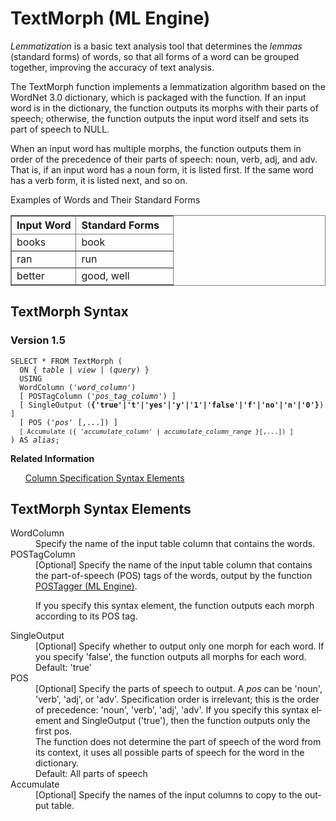 <div class="nested0" aria-labelledby="ariaid-title1" topicindex="1" topicid="wcx1507567311365" id="wcx1507567311365"><h1 class="title topictitle1" id="ariaid-title1">TextMorph (ML Engine)</h1><div class="body conbody">
<p class="p"><dfn class="term">Lemmatization</dfn> is a basic text analysis tool that determines the <dfn class="term">lemmas</dfn> (standard forms) of words, so that all forms of a word can be grouped together, improving the accuracy of text analysis.</p>
<p class="p">The TextMorph function implements a lemmatization algorithm based on the WordNet 3.0 dictionary, which is packaged with the function. If an input word is in the dictionary, the function outputs its morphs with their parts of speech; otherwise, the function outputs the input word itself and sets its part of speech to NULL.</p>
<p class="p">When an input word has multiple morphs, the function outputs them in order of the precedence of their parts of speech: noun, verb, adj, and adv. That is, if an input word has a noun form, it is listed first. If the same word has a verb form, it is listed next, and so on.</p><div class="tablenoborder"><table cellpadding="4" cellspacing="0" summary="" id="wcx1507567311365__table_N10014_N1000E_N1000C_N10001" class="table" frame="border" border="1" rules="all"><div class="caption"><span>Examples of Words and Their Standard Forms</span></div><colgroup span="1"><col style="width:40%" span="1"></col><col style="width:60%" span="1"></col></colgroup><thead class="thead" style="text-align:left;"><tr class="row"><th class="entry nocellnorowborder" style="vertical-align:top;" id="d107111e55" rowspan="1" colspan="1">Input Word</th><th class="entry cell-norowborder" style="vertical-align:top;" id="d107111e58" rowspan="1" colspan="1">Standard Forms</th></tr></thead><tbody class="tbody"><tr class="row"><td class="entry nocellnorowborder" style="vertical-align:top;" headers="d107111e55" rowspan="1" colspan="1">books</td><td class="entry cell-norowborder" style="vertical-align:top;" headers="d107111e58" rowspan="1" colspan="1">book</td></tr><tr class="row"><td class="entry nocellnorowborder" style="vertical-align:top;" headers="d107111e55" rowspan="1" colspan="1">ran</td><td class="entry cell-norowborder" style="vertical-align:top;" headers="d107111e58" rowspan="1" colspan="1">run</td></tr><tr class="row"><td class="entry row-nocellborder" style="vertical-align:top;" headers="d107111e55" rowspan="1" colspan="1">better</td><td class="entry cellrowborder" style="vertical-align:top;" headers="d107111e58" rowspan="1" colspan="1">good, well</td></tr></tbody></table></div></div><div class="topic reference nested1" aria-labelledby="ariaid-title2" topicindex="2" topicid="olf1507567475435" xml:lang="en-us" lang="en-us" id="olf1507567475435">
<h2 class="title topictitle2" id="ariaid-title2">TextMorph Syntax</h2><div class="body refbody"><div class="section" id="olf1507567475435__section_N1000E_N1000C_N10001">
<h3 class="title sectiontitle">Version <span>1.5</span></h3><pre class="pre codeblock" xml:space="preserve"><code>SELECT * FROM TextMorph (
  <span>ON { <var class="keyword varname">table</var> | <var class="keyword varname">view</var> | (<var class="keyword varname">query</var>) }</span>
  USING
  WordColumn ('<var class="keyword varname">word_column</var>')
  [ POSTagColumn ('<var class="keyword varname">pos_tag_column</var>') ]
  [ SingleOutput (<span><b>{'true'|'t'|'yes'|'y'|'1'|'false'|'f'|'no'|'n'|'0'}</b></span>) ]
  [ POS ('<var class="keyword varname">pos</var>' [,...]) ]
  <code class="ph codeph">[ Accumulate ({ '<var class="keyword varname">accumulate_column</var>' | <var class="keyword varname">accumulate_column_range</var> }[,...]) ]</code>
) AS <var class="keyword varname">alias</var>;</code></pre></div></div><div class="related-links"><div class="linklistheader"><p></p><b>Related Information</b></div>
<ul class="linklist linklist relinfo"><div class="linklistmember"><a href="ndv1557782188375.md">Column Specification Syntax Elements</a></div></ul></div></div><div class="topic reference nested1" aria-labelledby="ariaid-title3" topicindex="3" topicid="bxz1507567493779" xml:lang="en-us" lang="en-us" id="bxz1507567493779">
<h2 class="title topictitle2" id="ariaid-title3">TextMorph Syntax Elements</h2><div class="body refbody"><div class="section" id="bxz1507567493779__section_N10011_N1000E_N10001"><dl class="dl parml"><dt class="dt pt dlterm">WordColumn</dt><dd class="dd pd">Specify the name of the input table column that contains the words.</dd><dt class="dt pt dlterm">POSTagColumn</dt><dd class="dd pd">[Optional] Specify the name of the input table column that contains the part-of-speech (POS) tags of the words, output by the function <a href="pxt1558535687028.md#pwz1507564974181">POSTagger (ML Engine)</a>.
<p class="p">If you specify this syntax element, the function outputs each morph according to its POS tag.</p></dd><dt class="dt pt dlterm">SingleOutput</dt><dd class="dd pd">[Optional] Specify whether to output only one morph for each word. If you specify 'false', the function outputs all morphs for each word.</dd><dd class="dd pd ddexpand">Default: 'true'</dd><dt class="dt pt dlterm">POS</dt><dd class="dd pd">[Optional] Specify the parts of speech to output. A <var class="keyword varname">pos</var> can be 'noun', 'verb', 'adj', or 'adv'. Specification order is irrelevant; this is the order of precedence: 'noun', 'verb', 'adj', 'adv'. If you specify this syntax element and SingleOutput ('true'), then the function outputs only the first pos.</dd><dd class="dd pd ddexpand">The function does not determine the part of speech of the word from its context, it uses all possible parts of speech for the word in the dictionary.</dd><dd class="dd pd ddexpand">Default: All parts of speech</dd><dt class="dt pt dlterm">Accumulate</dt><dd class="dd pd">[Optional] Specify the names of the input columns to copy to the output table.</dd></dl></div></div></div></div>
